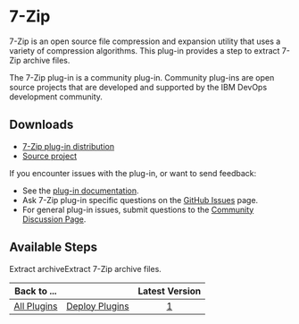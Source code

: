 
# 7-Zip

7-Zip is an open source file compression and expansion utility that uses a variety of compression algorithms. This plug-in provides a step to extract 7-Zip archive files.

The 7-Zip plug-in is a community plug-in. Community plug-ins are open source projects that are developed and supported by the IBM DevOps development community.

## Downloads

* [7-Zip plug-in distribution](https://github.com/UrbanCode/7-Zip-UCD/releases)
* [Source project](https://github.com/UrbanCode/7-Zip-UCD)

If you encounter issues with the plug-in, or want to send feedback:

* See the [plug-in documentation](https://github.com/UrbanCode/7-Zip-UCD/tree/master/doc).
* Ask 7-Zip plug-in specific questions on the [GitHub Issues](https://github.com/UrbanCode/7-Zip-UCD/issues) page.
* For general plug-in issues, submit questions to the [Community Discussion Page](https://community.ibm.com/community/user/wasdevops/urbancode-discussion).

## Available Steps

Extract archiveExtract 7-Zip archive files.

|Back to ...||Latest Version|
| :---: | :---: | :---: |
|[All Plugins](../../index.md)|[Deploy Plugins](../README.md)|[1](https://github.com/UrbanCode/7-Zip-UCD/releases/download/v1.0.0/7-Zip-UCD-v1.0.0.zip)|
